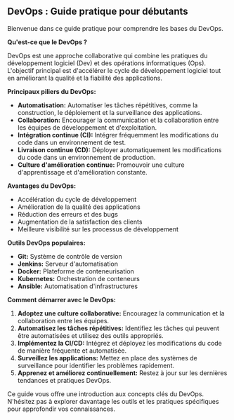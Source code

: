 ##  DevOps : Guide pratique pour débutants

Bienvenue dans ce guide pratique pour comprendre les bases du DevOps.  

**Qu'est-ce que le DevOps ?**

DevOps est une approche collaborative qui combine les pratiques du développement logiciel (Dev) et des opérations informatiques (Ops). L'objectif principal est d'accélérer le cycle de développement logiciel tout en améliorant la qualité et la fiabilité des applications.

**Principaux piliers du DevOps:**

* **Automatisation:** Automatiser les tâches répétitives, comme la construction, le déploiement et la surveillance des applications.
* **Collaboration:** Encourager la communication et la collaboration entre les équipes de développement et d'exploitation.
* **Intégration continue (CI):** Intégrer fréquemment les modifications du code dans un environnement de test.
* **Livraison continue (CD):** Déployer automatiquement les modifications du code dans un environnement de production.
* **Culture d'amélioration continue:** Promouvoir une culture d'apprentissage et d'amélioration constante.

**Avantages du DevOps:**

* Accélération du cycle de développement
* Amélioration de la qualité des applications
* Réduction des erreurs et des bugs
* Augmentation de la satisfaction des clients
* Meilleure visibilité sur les processus de développement

**Outils DevOps populaires:**

* **Git:** Système de contrôle de version
* **Jenkins:** Serveur d'automatisation
* **Docker:** Plateforme de conteneurisation
* **Kubernetes:** Orchestration de conteneurs
* **Ansible:** Automatisation d'infrastructures

**Comment démarrer avec le DevOps:**

1. **Adoptez une culture collaborative:** Encouragez la communication et la collaboration entre les équipes.
2. **Automatisez les tâches répétitives:** Identifiez les tâches qui peuvent être automatisées et utilisez des outils appropriés.
3. **Implémentez la CI/CD:** Intégrez et déployez les modifications du code de manière fréquente et automatisée.
4. **Surveillez les applications:** Mettez en place des systèmes de surveillance pour identifier les problèmes rapidement.
5. **Apprenez et améliorez continuellement:** Restez à jour sur les dernières tendances et pratiques DevOps.



Ce guide vous offre une introduction aux concepts clés du DevOps. N'hésitez pas à explorer davantage les outils et les pratiques spécifiques pour approfondir vos connaissances.
